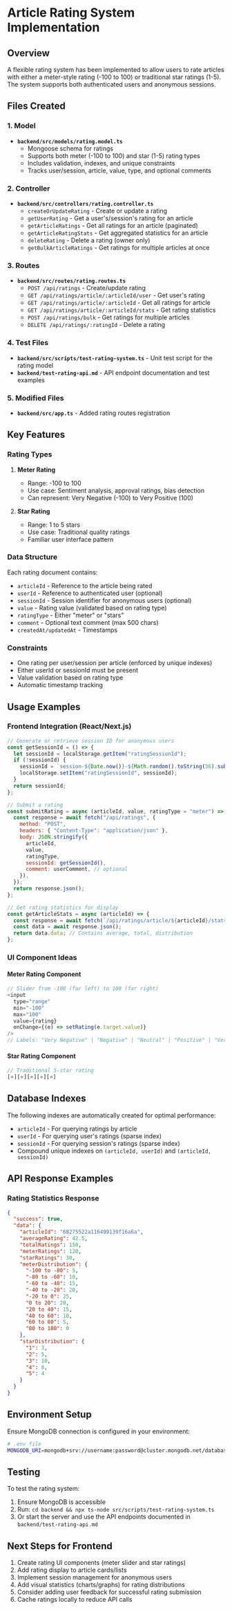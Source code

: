 # Article Rating System Implementation

## Overview

A flexible rating system has been implemented to allow users to rate articles with either a meter-style rating (-100 to 100) or traditional star ratings (1-5). The system supports both authenticated users and anonymous sessions.

## Files Created

### 1. Model

- **`backend/src/models/rating.model.ts`**
  - Mongoose schema for ratings
  - Supports both meter (-100 to 100) and star (1-5) rating types
  - Includes validation, indexes, and unique constraints
  - Tracks user/session, article, value, type, and optional comments

### 2. Controller

- **`backend/src/controllers/rating.controller.ts`**
  - `createOrUpdateRating` - Create or update a rating
  - `getUserRating` - Get a user's/session's rating for an article
  - `getArticleRatings` - Get all ratings for an article (paginated)
  - `getArticleRatingStats` - Get aggregated statistics for an article
  - `deleteRating` - Delete a rating (owner only)
  - `getBulkArticleRatings` - Get ratings for multiple articles at once

### 3. Routes

- **`backend/src/routes/rating.routes.ts`**
  - `POST /api/ratings` - Create/update rating
  - `GET /api/ratings/article/:articleId/user` - Get user's rating
  - `GET /api/ratings/article/:articleId` - Get all ratings for article
  - `GET /api/ratings/article/:articleId/stats` - Get rating statistics
  - `POST /api/ratings/bulk` - Get ratings for multiple articles
  - `DELETE /api/ratings/:ratingId` - Delete a rating

### 4. Test Files

- **`backend/src/scripts/test-rating-system.ts`** - Unit test script for the rating model
- **`backend/test-rating-api.md`** - API endpoint documentation and test examples

### 5. Modified Files

- **`backend/src/app.ts`** - Added rating routes registration

## Key Features

### Rating Types

1. **Meter Rating**

   - Range: -100 to 100
   - Use case: Sentiment analysis, approval ratings, bias detection
   - Can represent: Very Negative (-100) to Very Positive (100)

2. **Star Rating**
   - Range: 1 to 5 stars
   - Use case: Traditional quality ratings
   - Familiar user interface pattern

### Data Structure

Each rating document contains:

- `articleId` - Reference to the article being rated
- `userId` - Reference to authenticated user (optional)
- `sessionId` - Session identifier for anonymous users (optional)
- `value` - Rating value (validated based on rating type)
- `ratingType` - Either "meter" or "stars"
- `comment` - Optional text comment (max 500 chars)
- `createdAt/updatedAt` - Timestamps

### Constraints

- One rating per user/session per article (enforced by unique indexes)
- Either userId or sessionId must be present
- Value validation based on rating type
- Automatic timestamp tracking

## Usage Examples

### Frontend Integration (React/Next.js)

```javascript
// Generate or retrieve session ID for anonymous users
const getSessionId = () => {
  let sessionId = localStorage.getItem("ratingSessionId");
  if (!sessionId) {
    sessionId = `session-${Date.now()}-${Math.random().toString(36).substr(2, 9)}`;
    localStorage.setItem("ratingSessionId", sessionId);
  }
  return sessionId;
};

// Submit a rating
const submitRating = async (articleId, value, ratingType = "meter") => {
  const response = await fetch("/api/ratings", {
    method: "POST",
    headers: { "Content-Type": "application/json" },
    body: JSON.stringify({
      articleId,
      value,
      ratingType,
      sessionId: getSessionId(),
      comment: userComment, // optional
    }),
  });
  return response.json();
};

// Get rating statistics for display
const getArticleStats = async (articleId) => {
  const response = await fetch(`/api/ratings/article/${articleId}/stats`);
  const data = await response.json();
  return data.data; // Contains average, total, distribution
};
```

### UI Component Ideas

#### Meter Rating Component

```javascript
// Slider from -100 (far left) to 100 (far right)
<input
  type="range"
  min="-100"
  max="100"
  value={rating}
  onChange={(e) => setRating(e.target.value)}
/>
// Labels: "Very Negative" | "Negative" | "Neutral" | "Positive" | "Very Positive"
```

#### Star Rating Component

```javascript
// Traditional 5-star rating
[⭐][⭐][⭐][⭐][⭐]
```

## Database Indexes

The following indexes are automatically created for optimal performance:

- `articleId` - For querying ratings by article
- `userId` - For querying user's ratings (sparse index)
- `sessionId` - For querying session's ratings (sparse index)
- Compound unique indexes on `(articleId, userId)` and `(articleId, sessionId)`

## API Response Examples

### Rating Statistics Response

```json
{
  "success": true,
  "data": {
    "articleId": "68275522a116499139f16a6a",
    "averageRating": 42.5,
    "totalRatings": 150,
    "meterRatings": 120,
    "starRatings": 30,
    "meterDistribution": {
      "-100 to -80": 5,
      "-80 to -60": 10,
      "-60 to -40": 15,
      "-40 to -20": 20,
      "-20 to 0": 25,
      "0 to 20": 20,
      "20 to 40": 15,
      "40 to 60": 10,
      "60 to 80": 5,
      "80 to 100": 0
    },
    "starDistribution": {
      "1": 3,
      "2": 5,
      "3": 10,
      "4": 8,
      "5": 4
    }
  }
}
```

## Environment Setup

Ensure MongoDB connection is configured in your environment:

```bash
# .env file
MONGODB_URI=mongodb+srv://username:password@cluster.mongodb.net/database
```

## Testing

To test the rating system:

1. Ensure MongoDB is accessible
2. Run: `cd backend && npx ts-node src/scripts/test-rating-system.ts`
3. Or start the server and use the API endpoints documented in `backend/test-rating-api.md`

## Next Steps for Frontend

1. Create rating UI components (meter slider and star ratings)
2. Add rating display to article cards/lists
3. Implement session management for anonymous users
4. Add visual statistics (charts/graphs) for rating distributions
5. Consider adding user feedback for successful rating submission
6. Cache ratings locally to reduce API calls
